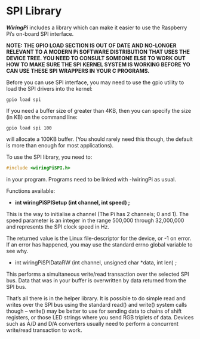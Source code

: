 # SPI Library

***WiringPi*** includes a library which can make it easier to use the Raspberry Pi’s on-board SPI interface.

**NOTE: THE GPIO LOAD SECTION IS OUT OF DATE AND NO-LONGER RELEVANT TO A MODERN Pi SOFTWARE DISTRIBUTION THAT USES THE DEVICE TREE. YOU NEED TO CONSULT SOMEONE ELSE TO WORK OUT HOW TO MAKE SURE THE SPI KERNEL SYSTEM IS WORKING BEFORE YO CAN USE THESE SPI WRAPPERS IN YOUR C PROGRAMS.**

Before you can use SPI interface, you may need to use the gpio utility to load the SPI drivers into the kernel:

```shell
gpio load spi
```

If you need a buffer size of greater than 4KB, then you can specify the size (in KB) on the command line:

```shell
gpio load spi 100
```

will allocate a 100KB buffer. (You should rarely need this though, the default is more than enough for most applications).

To use the SPI library, you need to:

```c
#include <wiringPiSPI.h>
```

in your program. Programs need to be linked with -lwiringPi as usual.

Functions available:

- **int wiringPiSPISetup (int channel, int speed) ;**

This is the way to initialise a channel (The Pi has 2 channels; 0 and 1). The speed parameter is an integer in the range 500,000 through 32,000,000 and represents the SPI clock speed in Hz.

The returned value is the Linux file-descriptor for the device, or -1 on error. If an error has happened, you may use the standard errno global variable to see why.

- int wiringPiSPIDataRW (int channel, unsigned char *data, int len) ;

This performs a simultaneous write/read transaction over the selected SPI bus. Data that was in your buffer is overwritten by data returned from the SPI bus.

That’s all there is in the helper library. It is possible to do simple read and writes over the SPI bus using the standard read() and write() system calls though – write() may be better to use for sending data to chains of shift registers, or those LED strings where you send RGB triplets of data. Devices such as A/D and D/A converters usually need to perform a concurrent write/read transaction to work.